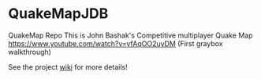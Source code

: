 # QuakeMapJDB
QuakeMap Repo
This is John Bashak's Competitive multiplayer Quake Map
https://www.youtube.com/watch?v=yfAqOO2uyDM (First graybox walkthrough)

See the project [wiki](https://github.com/Bashakj49/QuakeMapJDB/wiki) for more details!
